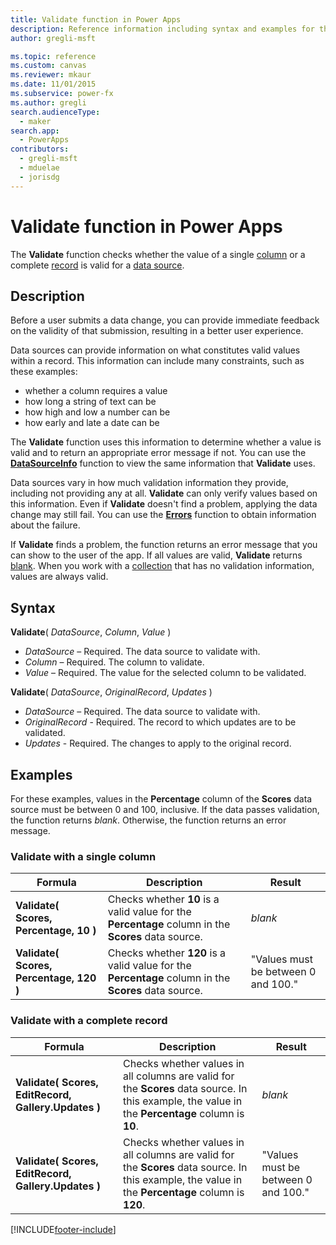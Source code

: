 ```yaml
---
title: Validate function in Power Apps
description: Reference information including syntax and examples for the Validate function in Power Apps.
author: gregli-msft

ms.topic: reference
ms.custom: canvas
ms.reviewer: mkaur
ms.date: 11/01/2015
ms.subservice: power-fx
ms.author: gregli
search.audienceType:
  - maker
search.app:
  - PowerApps
contributors:
  - gregli-msft
  - mduelae
  - jorisdg
---
```


# Validate function in Power Apps

The **Validate** function checks whether the value of a single [column](/power-apps/maker/canvas-apps/working-with-tables#columns) or a complete [record](/power-apps/maker/canvas-apps/working-with-tables#records) is valid for a [data source](/power-apps/maker/canvas-apps/working-with-data-sources).

## Description

Before a user submits a data change, you can provide immediate feedback on the validity of that submission, resulting in a better user experience.

Data sources can provide information on what constitutes valid values within a record. This information can include many constraints, such as these examples:

- whether a column requires a value
- how long a string of text can be
- how high and low a number can be
- how early and late a date can be

The **Validate** function uses this information to determine whether a value is valid and to return an appropriate error message if not. You can use the **[DataSourceInfo](function-datasourceinfo.md)** function to view the same information that **Validate** uses.

Data sources vary in how much validation information they provide, including not providing any at all. **Validate** can only verify values based on this information. Even if **Validate** doesn't find a problem, applying the data change may still fail. You can use the **[Errors](function-errors.md)** function to obtain information about the failure.

If **Validate** finds a problem, the function returns an error message that you can show to the user of the app. If all values are valid, **Validate** returns [blank](function-isblank-isempty.md). When you work with a [collection](/power-apps/maker/canvas-apps/working-with-data-sources#collections) that has no validation information, values are always valid.

## Syntax

**Validate**( _DataSource_, _Column_, _Value_ )

- _DataSource_ – Required. The data source to validate with.
- _Column_ – Required. The column to validate.
- _Value_ – Required. The value for the selected column to be validated.

**Validate**( _DataSource_, _OriginalRecord_, _Updates_ )

- _DataSource_ – Required. The data source to validate with.
- _OriginalRecord_ - Required. The record to which updates are to be validated.
- _Updates_ - Required. The changes to apply to the original record.

## Examples

For these examples, values in the **Percentage** column of the **Scores** data source must be between 0 and 100, inclusive. If the data passes validation, the function returns _blank_. Otherwise, the function returns an error message.

### Validate with a single column

| Formula                                 | Description                                                                                          | Result                              |
| --------------------------------------- | ---------------------------------------------------------------------------------------------------- | ----------------------------------- |
| **Validate( Scores, Percentage, 10 )**  | Checks whether **10** is a valid value for the **Percentage** column in the **Scores** data source.  | _blank_                             |
| **Validate( Scores, Percentage, 120 )** | Checks whether **120** is a valid value for the **Percentage** column in the **Scores** data source. | "Values must be between 0 and 100." |

### Validate with a complete record

| Formula                                             | Description                                                                                                                                        | Result                              |
| --------------------------------------------------- | -------------------------------------------------------------------------------------------------------------------------------------------------- | ----------------------------------- |
| **Validate( Scores, EditRecord, Gallery.Updates )** | Checks whether values in all columns are valid for the **Scores** data source. In this example, the value in the **Percentage** column is **10**.  | _blank_                             |
| **Validate( Scores, EditRecord, Gallery.Updates )** | Checks whether values in all columns are valid for the **Scores** data source. In this example, the value in the **Percentage** column is **120**. | "Values must be between 0 and 100." |

[!INCLUDE[footer-include](../../includes/footer-banner.md)]
